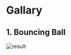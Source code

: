 # Gallary

## 1. Bouncing Ball

![result](https://github.com/pondelion/3DSimulatorWebApp/tree/master/gallary/ball1.gif)

